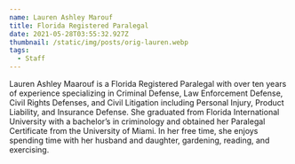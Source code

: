 ```yaml
---
name: Lauren Ashley Marouf
title: Florida Registered Paralegal
date: 2021-05-28T03:55:32.927Z
thumbnail: /static/img/posts/orig-lauren.webp
tags:
  - Staff
---
```

Lauren Ashley Maarouf is a Florida Registered Paralegal with over ten years of experience specializing in Criminal Defense, Law Enforcement Defense, Civil Rights Defenses, and Civil Litigation including Personal Injury, Product Liability, and Insurance Defense. She graduated from Florida International University with a bachelor’s in criminology and obtained her Paralegal Certificate from the University of Miami. In her free time, she enjoys spending time with her husband and daughter, gardening, reading, and exercising.

